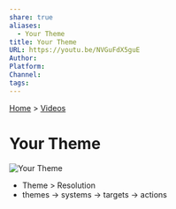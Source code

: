 ```yaml
---
share: true
aliases:
  - Your Theme
title: Your Theme
URL: https://youtu.be/NVGuFdX5guE
Author: 
Platform: 
Channel: 
tags: 
---
```

[Home](../index.md) > [Videos](./index.md)  
# Your Theme  
![Your Theme](https://youtu.be/NVGuFdX5guE)  
  
- Theme > Resolution  
- themes -> systems -> targets -> actions  
